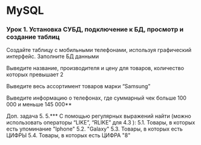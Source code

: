 # MySQL

### Урок 1. Установка СУБД, подключение к БД, просмотр и создание таблиц
Создайте таблицу с мобильными телефонами, используя графический интерфейс. Заполните БД данными

Выведите название, производителя и цену для товаров, количество которых превышает 2

Выведите весь ассортимент товаров марки “Samsung”

Выведите информацию о телефонах, где суммарный чек больше 100 000 и меньше 145 000**

Доп. задача 5.
5.*** С помощью регулярных выражений найти (можно использовать операторы “LIKE”, “RLIKE” для 4.3 ):
5.1. Товары, в которых есть упоминание "Iphone"
5.2. "Galaxy"
5.3. Товары, в которых есть ЦИФРЫ
5.4. Товары, в которых есть ЦИФРА "8"
